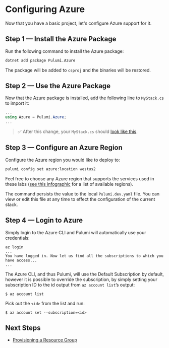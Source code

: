 # Configuring Azure

Now that you have a basic project, let's configure Azure support for it.

## Step 1 &mdash; Install the Azure Package

Run the following command to install the Azure package:

```bash
dotnet add package Pulumi.Azure
```

The package will be added to `csproj` and the binaries will be restored.

## Step 2 &mdash; Use the Azure Package

Now that the Azure package is installed, add the following line to `MyStack.cs` to import it:

```cs
...
using Azure = Pulumi.Azure;
...
```

> :white_check_mark: After this change, your `MyStack.cs` should [look like this](./code/02-configuring-azure/step2.cs).

## Step 3 &mdash; Configure an Azure Region

Configure the Azure region you would like to deploy to:

```bash
pulumi config set azure:location westus2
```

Feel free to choose any Azure region that supports the services used in these labs ([see this infographic](https://azure.microsoft.com/en-us/global-infrastructure/regions/) for a list of available regions).

The command persists the value to the local `Pulumi.dev.yaml` file. You can view or edit this file at any time to effect the configuration of the current stack.

## Step 4 &mdash; Login to Azure

Simply login to the Azure CLI and Pulumi will automatically use your credentials:

```
az login
...
You have logged in. Now let us find all the subscriptions to which you have access...
...
```

The Azure CLI, and thus Pulumi, will use the Default Subscription by default, however it is possible to override the subscription, by simply setting your subscription ID to the id output from `az account list`’s output:

```
$ az account list
```

Pick out the `<id>` from the list and run:

```
$ az account set --subscription=<id>
```

## Next Steps

* [Provisioning a Resource Group](./03-provisioning-infrastructure.md)

